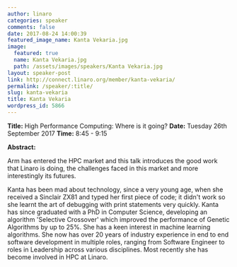 ```yaml
---
author: linaro
categories: speaker
comments: false
date: 2017-08-24 14:00:39
featured_image_name: Kanta Vekaria.jpg
image:
  featured: true
  name: Kanta Vekaria.jpg
  path: /assets/images/speakers/Kanta Vekaria.jpg
layout: speaker-post
link: http://connect.linaro.org/member/kanta-vekaria/
permalink: /speaker/:title/
slug: kanta-vekaria
title: Kanta Vekaria
wordpress_id: 5866
---
```


**Title:** High Performance Computing: Where is it going?
**Date:** Tuesday 26th September 2017
**Time:** 8:45 - 9:15

**Abstract:**

Arm has entered the HPC market and this talk introduces the good work that Linaro is doing, the challenges faced in this market and more interestingly its futures.

Kanta has been mad about technology, since a very young age, when she received a Sinclair ZX81 and typed her first piece of code; it didn't work so she learnt the art of debugging with print statements very quickly. Kanta has since graduated with a PhD in Computer Science, developing an algorithm 'Selective Crossover' which improved the performance of Genetic Algorithms by up to 25%. She has a keen interest in machine learning algorithms.
She now has over 20 years of industry experience in end to end software development in multiple roles, ranging from Software Engineer to roles in Leadership across various disciplines. Most recently she has become involved in HPC at Linaro.